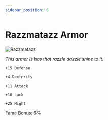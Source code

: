 ```yaml
---
sidebar_position: 6
---
```


# Razzmatazz Armor

![Razzmatazz](https://vwiki.valorserver.com/api/item/picture/razzmatazz%20armor)

<i>This armor is has that razzle dazzle shine to it.</i>

    +15 Defense
    
    +4 Dexterity
    
    +11 Attack
    
    +10 Luck
    
    +25 Might
    
Fame Bonus: 6%
